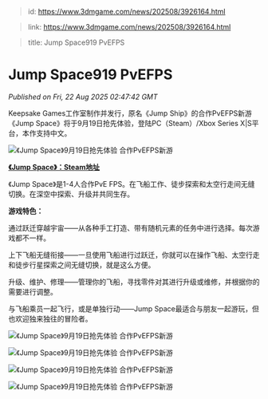 > id: https://www.3dmgame.com/news/202508/3926164.html

> link: https://www.3dmgame.com/news/202508/3926164.html

> title: Jump Space919 PvEFPS

# Jump Space919 PvEFPS
_Published on Fri, 22 Aug 2025 02:47:42 GMT_

Keepsake Games工作室制作并发行，原名《Jump Ship》的合作PvEFPS新游《Jump Space》将于9月19日抢先体验，登陆PC（Steam）/Xbox Series X|S平台，本作支持中文。

![《Jump Space》9月19日抢先体验 合作PvEFPS新游](https://img.3dmgame.com/uploads/images/news/20250822/1755830797_793744.png)

**[《Jump Space》：Steam地址](https://store.steampowered.com/app/1757300/Jump_Space/)**

《Jump Space》是1-4人合作PvE FPS。在飞船工作、徒步探索和太空行走间无缝切换。在深空中探索、升级并共同生存。

**游戏特色：**

通过跃迁穿越宇宙——从各种手工打造、带有随机元素的任务中进行选择。每次游戏都不一样。

上下飞船无缝衔接——一旦使用飞船进行过跃迁，你就可以在操作飞船、太空行走和徒步行星探索之间无缝切换，就是这么方便。

升级、维护、修理——管理你的飞船，寻找零件对其进行升级或维修，并根据你的需要进行调整。

与飞船乘员一起飞行，或是单独行动——Jump Space最适合与朋友一起游玩，但也欢迎独来独往的冒险者。

![《Jump Space》9月19日抢先体验 合作PvEFPS新游](https://img.3dmgame.com/uploads/images/news/20250822/1755830807_753090.webp)

![《Jump Space》9月19日抢先体验 合作PvEFPS新游](https://img.3dmgame.com/uploads/images/news/20250822/1755830807_280554.webp)

![《Jump Space》9月19日抢先体验 合作PvEFPS新游](https://img.3dmgame.com/uploads/images/news/20250822/1755830807_793347.webp)

![《Jump Space》9月19日抢先体验 合作PvEFPS新游](https://img.3dmgame.com/uploads/images/news/20250822/1755830807_804679.webp)

